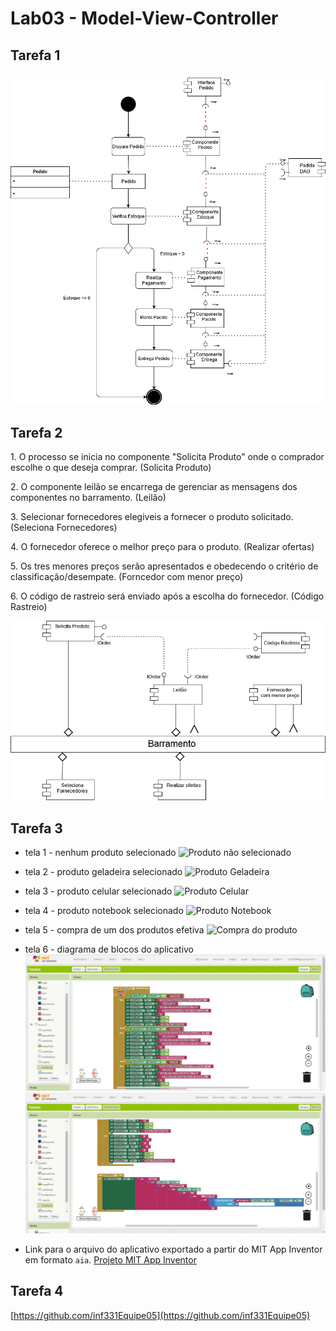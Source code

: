 # Lab03 - Model-View-Controller


## Tarefa 1

![Diagrama de Orquestração](images/Tarefa01.png)

## Tarefa 2

<p>1. O processo se inicia no componente "Solicita Produto" onde o comprador escolhe o que deseja comprar. (Solicita Produto)</p>
<p>2. O componente leilão se encarrega de gerenciar as mensagens dos componentes no barramento. (Leilão)</p>
<p>3. Selecionar fornecedores elegiveis a fornecer o produto solicitado. (Seleciona Fornecedores)</p>
<p>4. O fornecedor oferece o melhor preço para o produto. (Realizar ofertas)</p>
<p>5. Os tres menores preços serão apresentados e obedecendo o critério de classificação/desempate. (Forncedor com menor preço)</p>
<p>6. O código de rastreio será enviado após a escolha do fornecedor. (Código Rastreio)</p>

![Diagrama de Coreografia](images/Tarefa02.png)

## Tarefa 3 
 * tela 1 - nenhum produto selecionado
![Produto não selecionado](images/ProdEmpty.jpg)
 * tela 2 - produto geladeira selecionado
![Produto Geladeira](images/ProdGeladeira.jpg)
 * tela 3 - produto celular selecionado
![Produto Celular](images/ProdCelular.jpg)
 * tela 4 - produto notebook selecionado
![Produto Notebook](images/ProdNotebook.jpg)
 * tela 5 - compra de um dos produtos efetiva
![Compra do produto](images/CompraEfetuada.jpg)
 * tela 6 - diagrama de blocos do aplicativo
![Diagrama de blocos](images/block1.png)
![Diagrama de blocos](images/block2.png)

 * Link para o arquivo do aplicativo exportado a partir do MIT App Inventor em formato `aia`.
[Projeto MIT App Inventor](app/ProjectTarefa4.aia)

## Tarefa 4

[https://github.com/inf331Equipe05](https://github.com/inf331Equipe05)